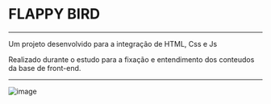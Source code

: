 # FLAPPY BIRD

---
Um projeto desenvolvido para a integração de HTML, Css e Js

Realizado durante o estudo para a fixação e entendimento dos conteudos da base de front-end.

---

![image](https://user-images.githubusercontent.com/103951910/225661325-080d422d-3f3b-4c2c-b9bf-c40da289d7b8.png)

